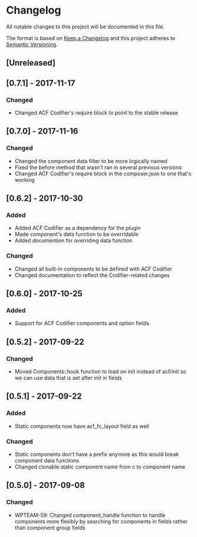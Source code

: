 # Changelog
All notable changes to this project will be documented in this file.

The format is based on [Keep a Changelog](http://keepachangelog.com/en/1.0.0/)
and this project adheres to [Semantic Versioning](http://semver.org/spec/v2.0.0.html).

## [Unreleased]

## [0.7.1] - 2017-11-17

### Changed
- Changed ACF Codifier's require block to point to the stable release

## [0.7.0] - 2017-11-16

### Changed
- Changed the component data filter to be more logically named
- Fixed the before method that wasn't ran in several previous versions
- Changed ACF Codifier's require block in the composer.json to one that's working

## [0.6.2] - 2017-10-30

### Added
- Added ACF Codifier as a dependency for the plugin
- Made component's data function to be overridable
- Added documention for overriding data function

### Changed
- Changed all built-in components to be defined with ACF Codifier
- Changed documentation to reflect the Codifier-related changes

## [0.6.0] - 2017-10-25

### Added
- Support for ACF Codifier components and option fields

## [0.5.2] - 2017-09-22

### Changed
- Moved Components::hook function to load on init instead of acf/init so we can use data that is set after init in fields

## [0.5.1] - 2017-09-22

### Added
- Static components now have acf_fc_layout field as well

### Changed
- Static components don't have a prefix anymore as this would break component data functions
- Changed clonable static component name from c to component name


## [0.5.0] - 2017-09-08

### Changed
- WPTEAM-59: Changed component_handle function to handle components more flexibly by searching for components in fields rather than component group fields
